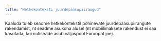 ```yaml
---
title: "Hetkekonteksti juurdepääsupiirangud"
---
```

Kaaluda tuleb seadme hetkekontekstil põhinevate juurdepääsupiirangute
rakendamist, nt seadme asukoha alusel (nt mobiilimaksete rakendust ei saa
kasutada, kui nutiseade asub väljaspool Euroopat jne).
